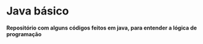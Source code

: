<h1>Java básico</h1>

**Repositório com alguns códigos feitos em java, para entender a lógica de programação**


